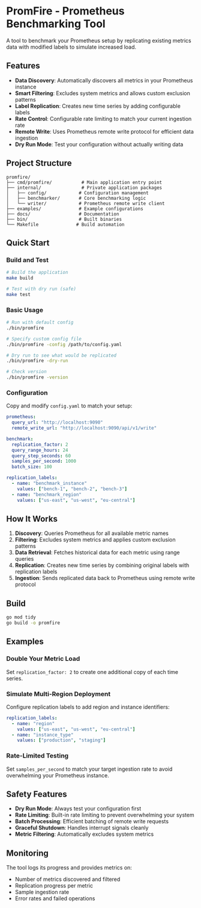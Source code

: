 # PromFire - Prometheus Benchmarking Tool

A tool to benchmark your Prometheus setup by replicating existing metrics data with modified labels to simulate increased load.

## Features

- **Data Discovery**: Automatically discovers all metrics in your Prometheus instance
- **Smart Filtering**: Excludes system metrics and allows custom exclusion patterns
- **Label Replication**: Creates new time series by adding configurable labels
- **Rate Control**: Configurable rate limiting to match your current ingestion rate
- **Remote Write**: Uses Prometheus remote write protocol for efficient data ingestion
- **Dry Run Mode**: Test your configuration without actually writing data

## Project Structure

```
promfire/
├── cmd/promfire/           # Main application entry point
├── internal/               # Private application packages
│   ├── config/            # Configuration management
│   ├── benchmarker/       # Core benchmarking logic
│   └── writer/            # Prometheus remote write client
├── examples/              # Example configurations
├── docs/                  # Documentation
├── bin/                   # Built binaries
└── Makefile              # Build automation
```

## Quick Start

### Build and Test

```bash
# Build the application
make build

# Test with dry run (safe)
make test

```

### Basic Usage

```bash
# Run with default config
./bin/promfire

# Specify custom config file
./bin/promfire -config /path/to/config.yaml

# Dry run to see what would be replicated
./bin/promfire -dry-run

# Check version
./bin/promfire -version
```

### Configuration

Copy and modify `config.yaml` to match your setup:

```yaml
prometheus:
  query_url: "http://localhost:9090"
  remote_write_url: "http://localhost:9090/api/v1/write"

benchmark:
  replication_factor: 2
  query_range_hours: 24
  query_step_seconds: 60
  samples_per_second: 1000
  batch_size: 100

replication_labels:
  - name: "benchmark_instance"
    values: ["bench-1", "bench-2", "bench-3"]
  - name: "benchmark_region"
    values: ["us-east", "us-west", "eu-central"]
```

## How It Works

1. **Discovery**: Queries Prometheus for all available metric names
2. **Filtering**: Excludes system metrics and applies custom exclusion patterns
3. **Data Retrieval**: Fetches historical data for each metric using range queries
4. **Replication**: Creates new time series by combining original labels with replication labels
5. **Ingestion**: Sends replicated data back to Prometheus using remote write protocol

## Build

```bash
go mod tidy
go build -o promfire
```

## Examples

### Double Your Metric Load
Set `replication_factor: 2` to create one additional copy of each time series.

### Simulate Multi-Region Deployment
Configure replication labels to add region and instance identifiers:

```yaml
replication_labels:
  - name: "region"
    values: ["us-east", "us-west", "eu-central"]
  - name: "instance_type"
    values: ["production", "staging"]
```

### Rate-Limited Testing
Set `samples_per_second` to match your target ingestion rate to avoid overwhelming your Prometheus instance.

## Safety Features

- **Dry Run Mode**: Always test your configuration first
- **Rate Limiting**: Built-in rate limiting to prevent overwhelming your system
- **Batch Processing**: Efficient batching of remote write requests
- **Graceful Shutdown**: Handles interrupt signals cleanly
- **Metric Filtering**: Automatically excludes system metrics

## Monitoring

The tool logs its progress and provides metrics on:
- Number of metrics discovered and filtered
- Replication progress per metric
- Sample ingestion rate
- Error rates and failed operations
